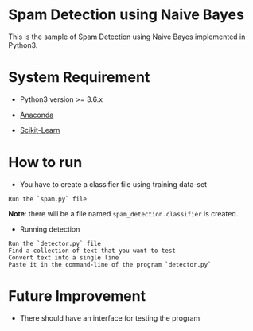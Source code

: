 # Spam Detection using Naive Bayes

This is the sample of Spam Detection using Naive Bayes implemented in Python3.

# System Requirement

* Python3 version >= 3.6.x

* [Anaconda](https://www.anaconda.com/download/)

* [Scikit-Learn](https://scikit-learn.org/stable/)

# How to run

* You have to create a classifier file using training data-set
```
Run the `spam.py` file
```

__Note__: there will be a file named `spam_detection.classifier` is created.

* Running detection

```
Run the `detector.py` file
Find a collection of text that you want to test
Convert text into a single line
Paste it in the command-line of the program `detector.py`
```

# Future Improvement

* There should have an interface for testing the program